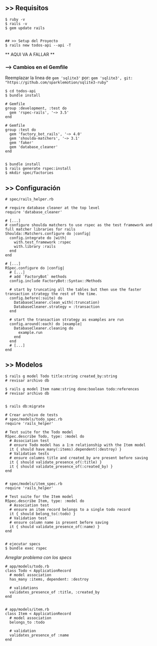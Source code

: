 ## >> Requisitos
```
$ ruby -v
$ rails -v
$ gem update rails


## >> Setup del Proyecto
$ rails new todos-api --api -T
```
** AQUI VA A FALLAR **

### --> Cambios en el Gemfile
Reemplazar la linea de ```gem 'sqlite3'``` por:
```gem 'sqlite3', git: "https://github.com/sparklemotion/sqlite3-ruby"```

```
$ cd todos-api
$ bundle install
```

```
# Gemfile
group :development, :test do
  gem 'rspec-rails', '~> 3.5'
end

# Gemfile
group :test do
  gem 'factory_bot_rails', '~> 4.0'
  gem 'shoulda-matchers', '~> 3.1'
  gem 'faker'
  gem 'database_cleaner'
end


$ bundle install
$ rails generate rspec:install
$ mkdir spec/factories
```

## >> Configuración
```
# spec/rails_helper.rb

# require database cleaner at the top level
require 'database_cleaner'

# [...]
# configure shoulda matchers to use rspec as the test framework and full matcher libraries for rails
Shoulda::Matchers.configure do |config|
  config.integrate do |with|
    with.test_framework :rspec
    with.library :rails
  end
end

# [...]
RSpec.configure do |config|
  # [...]
  # add `FactoryBot` methods
  config.include FactoryBot::Syntax::Methods

  # start by truncating all the tables but then use the faster transaction strategy the rest of the time.
  config.before(:suite) do
    DatabaseCleaner.clean_with(:truncation)
    DatabaseCleaner.strategy = :transaction
  end

  # start the transaction strategy as examples are run
  config.around(:each) do |example|
    DatabaseCleaner.cleaning do
      example.run
    end
  end
  # [...]
end
```

## >> Modelos
```
$ rails g model Todo title:string created_by:string
# revisar archivo db

$ rails g model Item name:string done:boolean todo:references
# revisar archivo db


$ rails db:migrate

# Crear archivo de tests
# spec/models/todo_spec.rb
require 'rails_helper'

# Test suite for the Todo model
RSpec.describe Todo, type: :model do
  # Association test
  # ensure Todo model has a 1:m relationship with the Item model
  it { should have_many(:items).dependent(:destroy) }
  # Validation tests
  # ensure columns title and created_by are present before saving
  it { should validate_presence_of(:title) }
  it { should validate_presence_of(:created_by) }
end


# spec/models/item_spec.rb
require 'rails_helper'

# Test suite for the Item model
RSpec.describe Item, type: :model do
  # Association test
  # ensure an item record belongs to a single todo record
  it { should belong_to(:todo) }
  # Validation test
  # ensure column name is present before saving
  it { should validate_presence_of(:name) }
end


# ejecutar specs
$ bundle exec rspec
```


_Arreglar problema con los specs_
```
# app/models/todo.rb
class Todo < ApplicationRecord
  # model association
  has_many :items, dependent: :destroy

  # validations
  validates_presence_of :title, :created_by
end


# app/models/item.rb
class Item < ApplicationRecord
  # model association
  belongs_to :todo

  # validation
  validates_presence_of :name
end
```


